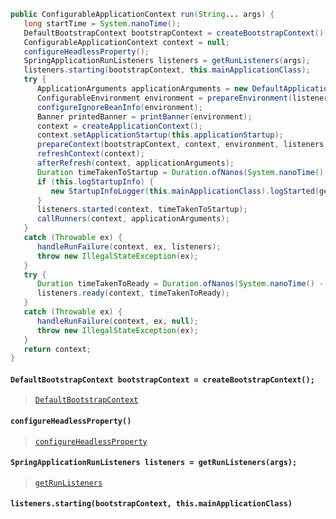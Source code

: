 ```java
public ConfigurableApplicationContext run(String... args) {
   long startTime = System.nanoTime();
   DefaultBootstrapContext bootstrapContext = createBootstrapContext();
   ConfigurableApplicationContext context = null;
   configureHeadlessProperty();
   SpringApplicationRunListeners listeners = getRunListeners(args);
   listeners.starting(bootstrapContext, this.mainApplicationClass);
   try {
      ApplicationArguments applicationArguments = new DefaultApplicationArguments(args);
      ConfigurableEnvironment environment = prepareEnvironment(listeners, bootstrapContext, applicationArguments);
      configureIgnoreBeanInfo(environment);
      Banner printedBanner = printBanner(environment);
      context = createApplicationContext();
      context.setApplicationStartup(this.applicationStartup);
      prepareContext(bootstrapContext, context, environment, listeners, applicationArguments, printedBanner);
      refreshContext(context);
      afterRefresh(context, applicationArguments);
      Duration timeTakenToStartup = Duration.ofNanos(System.nanoTime() - startTime);
      if (this.logStartupInfo) {
         new StartupInfoLogger(this.mainApplicationClass).logStarted(getApplicationLog(), timeTakenToStartup);
      }
      listeners.started(context, timeTakenToStartup);
      callRunners(context, applicationArguments);
   }
   catch (Throwable ex) {
      handleRunFailure(context, ex, listeners);
      throw new IllegalStateException(ex);
   }
   try {
      Duration timeTakenToReady = Duration.ofNanos(System.nanoTime() - startTime);
      listeners.ready(context, timeTakenToReady);
   }
   catch (Throwable ex) {
      handleRunFailure(context, ex, null);
      throw new IllegalStateException(ex);
   }
   return context;
}
```

#### `DefaultBootstrapContext bootstrapContext = createBootstrapContext();`

> [`DefaultBootstrapContext`](./注释/2.BootstrapContext.md)

#### `configureHeadlessProperty()`

> [`configureHeadlessProperty`](./注释/3.configureHeadlessProperty.md)

#### `SpringApplicationRunListeners listeners = getRunListeners(args);`

> [`getRunListeners`](./注释/4.getRunListeners.md)

#### `listeners.starting(bootstrapContext, this.mainApplicationClass)`

